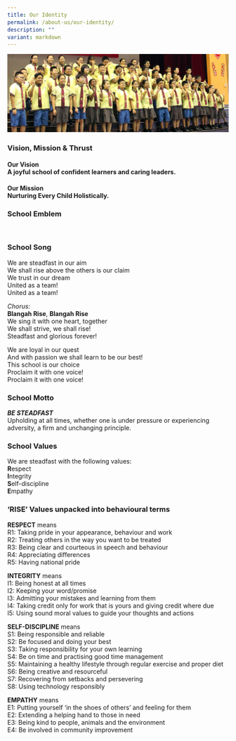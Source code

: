 ```yaml
---
title: Our Identity
permalink: /about-us/our-identity/
description: ""
variant: markdown
---
```

<img src="/images/banner_Our-Identity.jpeg">
<h3><strong>Vision, Mission &amp; Thrust</strong></h3>
<h4><strong>Our Vision</strong><br>A joyful school of&nbsp;confident learners and caring leaders.</h4>
<h4><strong>Our Mission</strong><br>Nurturing Every Child Holistically.</h4>
<h3><strong>School Emblem</strong></h3>
<img style="/images/2025%20Photo%20Album/BRPS_logo_portrait_2025.jpg">
<h3><strong>School Song</strong></h3>
<p>We are steadfast in our aim<br>We shall rise above the others is our claim<br>We trust in our dream<br>United as a team!<br>United as a team!</p>
<p><em>Chorus:</em><br><strong>Blangah Rise</strong>,&nbsp;<strong>Blangah Rise</strong><br>We sing it with one heart, together<br>We shall strive, we shall rise!<br>Steadfast and glorious forever!</p>
<p>We are loyal in our quest<br>And with passion we shall learn to be our best!<br>This school is our choice<br>Proclaim it with one voice!<br>Proclaim it with one voice!</p>
<h3><strong>School Motto</strong></h3>
<p><strong><em>BE STEADFAST<br></em></strong>Upholding at all times, whether one is under pressure or experiencing adversity, a firm and unchanging principle.</p>
<h3><strong>School Values</strong></h3>
<p>We are steadfast with the following values:<br><strong>R</strong>espect<br><strong>I</strong>ntegrity<br><strong>S</strong>elf-discipline<br><strong>E</strong>mpathy</p>
<h3><strong>‘RISE’ Values unpacked into behavioural terms</strong></h3>
<p><strong>RESPECT</strong>&nbsp;means<br>R1: Taking pride in your appearance, behaviour and work<br>R2: Treating others in the way you want to be treated<br>R3: Being clear and courteous in speech and behaviour<br>R4: Appreciating differences<br>R5: Having national pride</p>
<p><strong>INTEGRITY</strong>&nbsp;means<br>I1: Being honest at all times<br>I2: Keeping your word/promise<br>I3: Admitting your mistakes and learning from them<br>I4: Taking credit only for work that is yours and giving credit where due<br>I5: Using sound moral values to guide your thoughts and actions</p>
<p><strong>SELF-DISCIPLINE</strong>&nbsp;means<br>S1: Being responsible and reliable<br>S2: Be focused and doing your best<br>S3: Taking responsibility for your own learning<br>S4: Be on time and practising good time management<br>S5: Maintaining a healthy lifestyle through regular exercise and proper diet<br>S6: Being creative and resourceful<br>S7: Recovering from setbacks and persevering<br>S8: Using technology responsibly</p>
<p><strong>EMPATHY</strong>&nbsp;means<br>E1: Putting yourself ‘in the shoes of others’ and feeling for them<br>E2: Extending a helping hand to those in need<br>E3: Being kind to people, animals and the environment<br>E4: Be involved in community improvement</p>